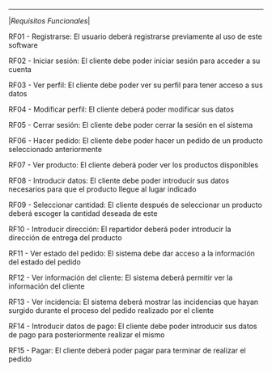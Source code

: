  ________________________
|_Requisitos Funcionales_|

RF01 - Registrarse: El usuario deberá registrarse previamente al uso de este software

RF02 - Iniciar sesión: El cliente debe poder iniciar sesión para acceder a su cuenta

RF03 - Ver perfil: El cliente debe poder ver su perfil para tener acceso a sus datos 

RF04 - Modificar perfil: El cliente deberá poder modificar sus datos 

RF05 - Cerrar sesión: El cliente debe poder cerrar la sesión en el sistema

RF06 - Hacer pedido: El cliente debe poder hacer un pedido de un producto seleccionado anteriormente

RF07 - Ver producto: El cliente deberá poder ver los productos disponibles 

RF08 - Introducir datos: El cliente debe poder introducir sus datos necesarios para que el producto llegue al lugar indicado

RF09 - Seleccionar cantidad: El cliente después de seleccionar un producto deberá escoger la cantidad deseada de este

RF10 - Introducir dirección: El repartidor deberá poder introducir la dirección de entrega del producto 

RF11 - Ver estado del pedido: El sistema debe dar acceso a la información del estado del pedido 

RF12 - Ver información del cliente: El sistema deberá permitir ver la información del cliente 

RF13 - Ver incidencia: El sistema deberá mostrar las incidencias que hayan surgido durante el proceso del pedido realizado por el cliente 

RF14 - Introducir datos de pago: El cliente debe poder introducir sus datos de pago para posteriormente realizar el mismo 

RF15 - Pagar: El cliente deberá poder pagar para terminar de realizar el pedido 




